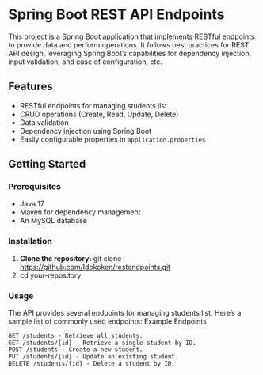 # Spring Boot REST API Endpoints

This project is a Spring Boot application that
implements RESTful endpoints to provide data and 
perform operations. It follows best practices for 
REST API design, leveraging Spring Boot’s 
capabilities for dependency injection, input validation, 
and ease of configuration, etc.

## Features

- RESTful endpoints for managing students list
- CRUD operations (Create, Read, Update, Delete)
- Data validation
- Dependency injection using Spring Boot
- Easily configurable properties in `application.properties`

## Getting Started

### Prerequisites

- Java 17
- Maven for dependency management
- An MySQL database 

### Installation

1. **Clone the repository:**
   git clone https://github.com/Idokoken/restendpoints.git 
2. cd your-repository

### Usage

The API provides several endpoints for managing students list. Here’s a sample list of commonly used endpoints:
Example Endpoints

    GET /students - Retrieve all students.
    GET /students/{id} - Retrieve a single student by ID.
    POST /students - Create a new student.
    PUT /students/{id} - Update an existing student.
    DELETE /students/{id} - Delete a student by ID.